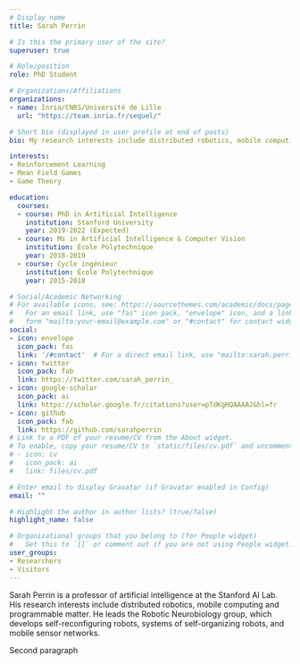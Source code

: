 ```yaml
---
# Display name
title: Sarah Perrin

# Is this the primary user of the site?
superuser: true

# Role/position
role: PhD Student

# Organizations/Affiliations
organizations:
- name: Inria/CNRS/Université de Lille
  url: "https://team.inria.fr/sequel/"

# Short bio (displayed in user profile at end of posts)
bio: My research interests include distributed robotics, mobile computing and programmable matter.

interests:
- Reinforcement Learning
- Mean Field Games
- Game Theory

education:
  courses:
  - course: PhD in Artificial Intelligence
    institution: Stanford University
    year: 2019-2022 (Expected)
  - course: Ms in Artificial Intelligence & Computer Vision
    institution: École Polytechnique
    year: 2018-2019
  - course: Cycle ingénieur
    institution: École Polytechnique
    year: 2015-2018

# Social/Academic Networking
# For available icons, see: https://sourcethemes.com/academic/docs/page-builder/#icons
#   For an email link, use "fas" icon pack, "envelope" icon, and a link in the
#   form "mailto:your-email@example.com" or "#contact" for contact widget.
social:
- icon: envelope
  icon_pack: fas
  link: '/#contact'  # For a direct email link, use "mailto:sarah.perrin@inria.fr".
- icon: twitter
  icon_pack: fab
  link: https://twitter.com/sarah_perrin_
- icon: google-scholar
  icon_pack: ai
  link: https://scholar.google.fr/citations?user=pTdKgHQAAAAJ&hl=fr
- icon: github
  icon_pack: fab
  link: https://github.com/sarahperrin
# Link to a PDF of your resume/CV from the About widget.
# To enable, copy your resume/CV to `static/files/cv.pdf` and uncomment the lines below.
# - icon: cv
#   icon_pack: ai
#   link: files/cv.pdf

# Enter email to display Gravatar (if Gravatar enabled in Config)
email: ""

# Highlight the author in author lists? (true/false)
highlight_name: false

# Organizational groups that you belong to (for People widget)
#   Set this to `[]` or comment out if you are not using People widget.
user_groups:
- Researchers
- Visitors
---
```


Sarah Perrin is a professor of artificial intelligence at the Stanford AI Lab. His research interests include distributed robotics, mobile computing and programmable matter. He leads the Robotic Neurobiology group, which develops self-reconfiguring robots, systems of self-organizing robots, and mobile sensor networks.

Second paragraph
